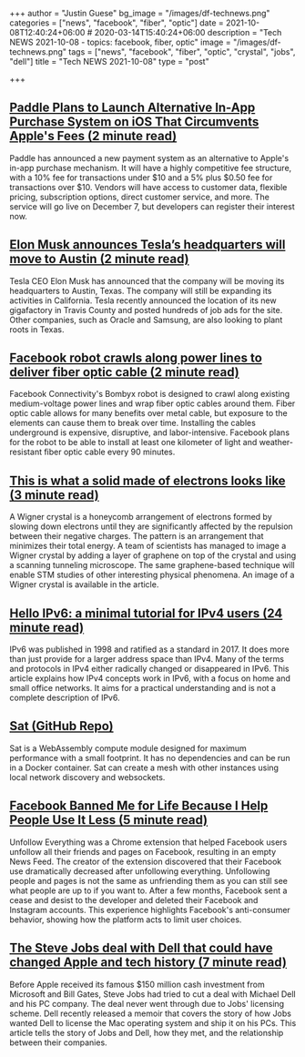 +++
author = "Justin Guese"
bg_image = "/images/df-technews.png"
categories = ["news", "facebook", "fiber", "optic"]
date = 2021-10-08T12:40:24+06:00 # 2020-03-14T15:40:24+06:00
description = "Tech NEWS 2021-10-08 - topics: facebook, fiber, optic"
image = "/images/df-technews.png"
tags = ["news", "facebook", "fiber", "optic", "crystal", "jobs", "dell"]
title = "Tech NEWS 2021-10-08"
type = "post"

+++

## [Paddle Plans to Launch Alternative In-App Purchase System on iOS That Circumvents Apple's Fees (2 minute read)](https://www.macrumors.com/2021/10/07/paddle-plans-alternative-in-app-purchase-system/)

Paddle has announced a new payment system as an alternative to Apple's in-app purchase mechanism. It will have a highly competitive fee structure, with a 10% fee for transactions under $10 and a 5% plus $0.50 fee for transactions over $10. Vendors will have access to customer data, flexible pricing, subscription options, direct customer service, and more. The service will go live on December 7, but developers can register their interest now.

## [Elon Musk announces Tesla’s headquarters will move to Austin (2 minute read)](https://www.kxan.com/news/business/elon-musk-announces-teslas-headquarters-will-move-to-austin/)

Tesla CEO Elon Musk has announced that the company will be moving its headquarters to Austin, Texas. The company will still be expanding its activities in California. Tesla recently announced the location of its new gigafactory in Travis County and posted hundreds of job ads for the site. Other companies, such as Oracle and Samsung, are also looking to plant roots in Texas.

## [Facebook robot crawls along power lines to deliver fiber optic cable (2 minute read)](https://newatlas.com/robotics/bombyx-facebook-robot-power-lines-fiber-optic-cable/)

Facebook Connectivity's Bombyx robot is designed to crawl along existing medium-voltage power lines and wrap fiber optic cables around them. Fiber optic cable allows for many benefits over metal cable, but exposure to the elements can cause them to break over time. Installing the cables underground is expensive, disruptive, and labor-intensive. Facebook plans for the robot to be able to install at least one kilometer of light and weather-resistant fiber optic cable every 90 minutes.

## [This is what a solid made of electrons looks like (3 minute read)](https://www.nature.com/articles/d41586-021-02657-6)

A Wigner crystal is a honeycomb arrangement of electrons formed by slowing down electrons until they are significantly affected by the repulsion between their negative charges. The pattern is an arrangement that minimizes their total energy. A team of scientists has managed to image a Wigner crystal by adding a layer of graphene on top of the crystal and using a scanning tunneling microscope. The same graphene-based technique will enable STM studies of other interesting physical phenomena. An image of a Wigner crystal is available in the article.

## [Hello IPv6: a minimal tutorial for IPv4 users (24 minute read)](https://metebalci.com/blog/hello-ipv6/)

IPv6 was published in 1998 and ratified as a standard in 2017. It does more than just provide for a larger address space than IPv4. Many of the terms and protocols in IPv4 either radically changed or disappeared in IPv6. This article explains how IPv4 concepts work in IPv6, with a focus on home and small office networks. It aims for a practical understanding and is not a complete description of IPv6.

## [Sat (GitHub Repo)](https://github.com/suborbital/sat)

Sat is a WebAssembly compute module designed for maximum performance with a small footprint. It has no dependencies and can be run in a Docker container. Sat can create a mesh with other instances using local network discovery and websockets.

## [Facebook Banned Me for Life Because I Help People Use It Less (5 minute read)](https://slate.com/technology/2021/10/facebook-unfollow-everything-cease-desist.html)

Unfollow Everything was a Chrome extension that helped Facebook users unfollow all their friends and pages on Facebook, resulting in an empty News Feed. The creator of the extension discovered that their Facebook use dramatically decreased after unfollowing everything. Unfollowing people and pages is not the same as unfriending them as you can still see what people are up to if you want to. After a few months, Facebook sent a cease and desist to the developer and deleted their Facebook and Instagram accounts. This experience highlights Facebook's anti-consumer behavior, showing how the platform acts to limit user choices.

## [The Steve Jobs deal with Dell that could have changed Apple and tech history (7 minute read)](https://www.cnet.com/tech/computing/the-steve-jobs-deal-with-dell-that-could-have-changed-apple-and-tech-history/)

Before Apple received its famous $150 million cash investment from Microsoft and Bill Gates, Steve Jobs had tried to cut a deal with Michael Dell and his PC company. The deal never went through due to Jobs' licensing scheme. Dell recently released a memoir that covers the story of how Jobs wanted Dell to license the Mac operating system and ship it on his PCs. This article tells the story of Jobs and Dell, how they met, and the relationship between their companies.

